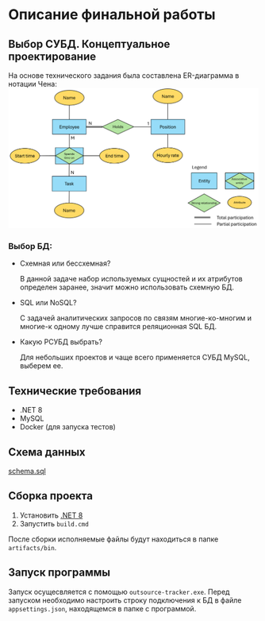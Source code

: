 # Описание финальной работы
## Выбор СУБД. Концептуальное проектирование 
На основе технического задания была составлена ER-диаграмма в нотации Чена:
![img.png](docs/er-diagram.png)

### Выбор БД:
- Схемная или бессхемная?
  
  В данной задаче набор используемых сущностей и их атрибутов определен заранее, значит можно использовать схемную БД.

- SQL или NoSQL?

  С задачей аналитических запросов по связям многие-ко-многим и многие-к одному лучше справится реляционная SQL БД.

- Какую РСУБД выбрать?

  Для небольших проектов и чаще всего применяется СУБД MySQL, выберем ее.

## Технические требования
- .NET 8
- MySQL
- Docker (для запуска тестов)

## Схема данных
[schema.sql](scripts\schema.sql)

## Сборка проекта
1. Установить [.NET 8](https://dotnet.microsoft.com/en-us/download) 
2. Запустить `build.cmd`

После сборки исполняемые файлы будут находиться в папке `artifacts/bin`.

## Запуск программы
Запуск осущесвляется с помощью `outsource-tracker.exe`. 
Перед запуском необходимо настроить строку подключения к БД в файле `appsettings.json`, находящемся в папке с программой.
